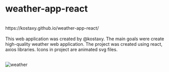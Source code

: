# weather-app-react
<br>
https://kostaxy.github.io/weather-app-react/
<br><br>
This web application was created by @kostaxy. The main goals were create high-quality weather web application.
The project was created using react, axios libraries. Icons in project are animated svg files.
<br><br>

![weather](https://user-images.githubusercontent.com/39878949/163263821-8753a74d-fb31-4ecc-8ae7-8d3ae1c513c4.png)
